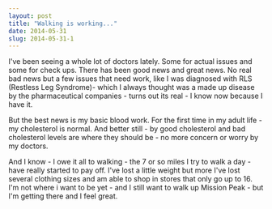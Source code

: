```yaml
---
layout: post
title: "Walking is working..."
date: 2014-05-31
slug: 2014-05-31-1
---
```


I&apos;ve been seeing a whole lot of doctors lately.  Some for actual issues and some for check ups.  There has been good news and great news.  No real bad news but a few issues that need work, like I was diagnosed with RLS (Restless Leg Syndrome)- which I always thought was a made up disease by the pharmaceutical companies - turns out its real - I know now because I have it.

But the best news is my basic blood work.  For the first time in my adult life - my cholesterol is normal.  And better still - by good cholesterol and bad cholesterol levels are where they should be - no more concern or worry by my doctors.  

And I know - I owe it all to walking - the 7 or so miles I try to walk a day - have really started to pay off.  I&apos;ve lost a little weight but more I&apos;ve lost several clothing sizes and am able to shop in stores that only go up to 16.  I&apos;m not where i want to be yet - and I still want to walk up Mission Peak - but I&apos;m getting there and I feel great.<br />
